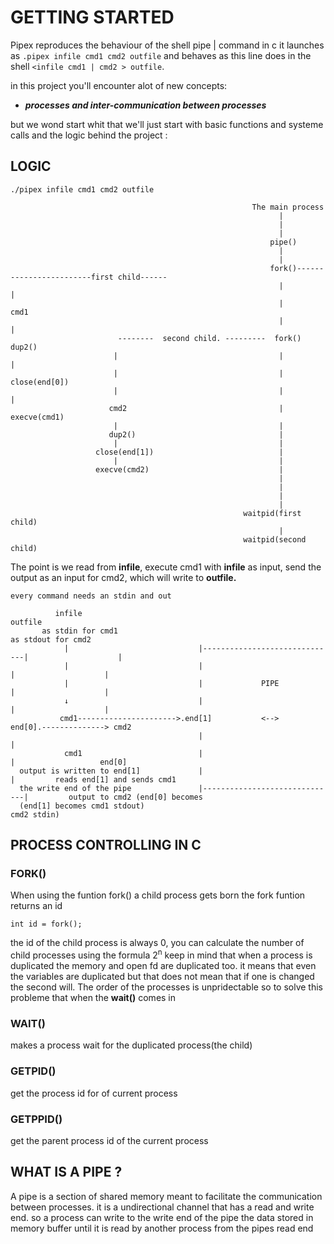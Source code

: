 # GETTING STARTED

Pipex reproduces the behaviour of the shell pipe | command in c it launches as
`.pipex infile cmd1 cmd2 outfile` and behaves as this line does in the shell `<infile cmd1 | cmd2 > outfile`.

in this project you'll encounter alot of new concepts:


* ***processes and inter-communication between processes***


but we wond start whit that we'll just start with basic functions and systeme calls and the logic behind the project :

## LOGIC 
```
./pipex infile cmd1 cmd2 outfile

                                                      The main process
                                                            |
                                                            |
                                                            |
                                                          pipe()
                                                            |
                                                            |
                                                          fork()------------------------first child------
                                                            |                                            |
                                                            |                                           cmd1
                                                            |                                            |
                        --------  second child. ---------  fork()                                        dup2()
                       |                                    |                                            |
                       |                                    |                                          close(end[0])
                       |                                    |                                              |
                      cmd2                                  |                                         execve(cmd1)
                       |                                    |
                      dup2()                                |
                       |                                    | 
                   close(end[1])                            |          
                       |                                    | 
                   execve(cmd2)                             |
                                                            |
                                                            |
                                                            |
                                                            |
                                                    waitpid(first child)     
                                                            |
                                                    waitpid(second child)     
```

The point is we read from **infile**, execute cmd1 with **infile** as input, send the output as an input for cmd2, which will write to **outfile.**

```
every command needs an stdin and out 

          infile                                                                            outfile
       as stdin for cmd1                                                               as stdout for cmd2
            |                             |------------------------------|                    |
            |                             |                              |                    |
            |                             |             PIPE             |                    |
            ↓                             |                              |                    |
           cmd1---------------------->.end[1]           <-->          end[0].--------------> cmd2
                                          |                              |
            cmd1                          |                              |                   end[0]
  output is written to end[1]             |                              |         reads end[1] and sends cmd1
  the write end of the pipe               |------------------------------|         output to cmd2 (end[0] becomes
  (end[1] becomes cmd1 stdout)                                                             cmd2 stdin)

```

## PROCESS CONTROLLING IN C
### FORK()
When using the funtion fork() a child process gets born the fork funtion returns an id
```
int id = fork();
```
the id of the child process is always 0, you can calculate the number of child processes using the formula 2<sup>n</sup>
keep in mind that when a process is duplicated the memory and open fd are duplicated too.
it means that even the variables are duplicated but that does not mean that if one is changed the second will.
The order of the processes is unpridectable so to solve this probleme that when the **wait()** comes in
### WAIT()
makes a process wait for the duplicated process(the child)
### GETPID()
get the process id for of current process
### GETPPID()
get the parent process id of the current process

## WHAT IS A PIPE ?

A pipe is a section of shared memory meant to facilitate the communication between processes.
it is a undirectional channel that has a read and write end.
so a process can write to the write end of the pipe the data stored in memory buffer until it is read by another process from the pipes read end




















